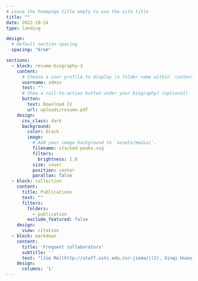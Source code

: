 ```yaml
---
# Leave the homepage title empty to use the site title
title: ""
date: 2022-10-24
type: landing

design:
  # Default section spacing
  spacing: "6rem"

sections:
  - block: resume-biography-3
    content:
      # Choose a user profile to display (a folder name within `content/authors/`)
      username: admin
      text: ""
      # Show a call-to-action button under your biography? (optional)
      button:
        text: Download CV
        url: uploads/resume.pdf
    design:
      css_class: dark
      background:
        color: black
        image:
          # Add your image background to `assets/media/`.
          filename: stacked-peaks.svg
          filters:
            brightness: 1.0
          size: cover
          position: center
          parallax: false
  - block: collection
    content:
      title: Publications
      text: ""
      filters:
        folders:
          - publication
        exclude_featured: false
    design:
      view: citation
  - block: markdown
    content:
      title: 'Frequent collaborators'
      subtitle: ''
      text: "[Jie Ma](http://staff.ustc.edu.cn/~jiema/)(2), Xinqi Huang(1), Xinbu Cheng(1), Guorong Gao(1), Mingze Li(1), [Tuan Tran](https://tuaentran.wixsite.com/homepage)(1), [Zixiang Xu](https://www.ibs.re.kr/ecopro/zixiangxu/)(1), [Hong Liu](https://www.ibs.re.kr/ecopro/hongliu/)(0)."
    design:
      columns: '1'
---
```

